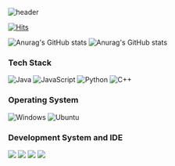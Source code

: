 ![header](https://capsule-render.vercel.app/api?type=wave&color=auto&height=300&section=header&text=ryu+yeon+ho&fontSize=90)

[![Hits](https://hits.seeyoufarm.com/api/count/incr/badge.svg?url=https%3A%2F%2Fgithub.com%2Fryh1104%2Fhit-counter&count_bg=%233CD1BB&title_bg=%23555555&icon=&icon_color=%23E7E7E7&title=hits&edge_flat=true)](https://hits.seeyoufarm.com)
 
![Anurag's GitHub stats](https://github-readme-stats.vercel.app/api?username=ryu1104&&show_icons=true&theme=tokyonight)
![Anurag's GitHub stats](https://github-readme-stats.vercel.app/api?username=ryu1104&theme=dark&show_icons=true)



 ###  Tech Stack 
![Java](https://img.shields.io/badge/java-%23ED8B00.svg?style=for-the-badge&logo=openjdk&logoColor=white)
![JavaScript](https://img.shields.io/badge/javascript-%23323330.svg?style=for-the-badge&logo=javascript&logoColor=%23F7DF1E)
![Python](https://img.shields.io/badge/python-3670A0?style=for-the-badge&logo=python&logoColor=ffdd54)
![C++](https://img.shields.io/badge/c++-%2300599C.svg?style=for-the-badge&logo=c%2B%2B&logoColor=white)



 ###  Operating System 
![Windows](https://img.shields.io/badge/Windows-0078D6?style=for-the-badge&logo=windows&logoColor=white)
![Ubuntu](https://img.shields.io/badge/Ubuntu-E95420?style=for-the-badge&logo=ubuntu&logoColor=white)

 ###  Development System and IDE 
 <img src="https://img.shields.io/badge/IntelliJ IDEA-000000?style=flat-square&logo=IntelliJ IDEA&logoColor=white"/></a>
 <img src="https://img.shields.io/badge/Visual Studio-5C2D91?style=flat-square&logo=Visual Studio&logoColor=white"/></a>
 <img src="https://img.shields.io/badge/Visual Studio Code-007ACC?style=flat-square&logo=Visual Studio Code&logoColor=white"/></a>
 <img src="https://img.shields.io/badge/Android Studio-3DDC84?style=flat-square&logo=Android Studio&logoColor=white"/></a>
 <br>
 
